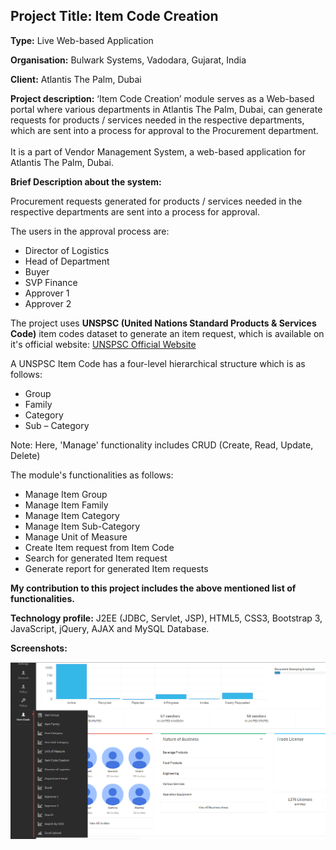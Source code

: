 ## Project Title: Item Code Creation

**Type:** Live Web-based Application

**Organisation:** Bulwark Systems, Vadodara, Gujarat, India

**Client:** Atlantis The Palm, Dubai

**Project description:** ‘Item Code Creation’ module serves as a Web-based portal where various departments in Atlantis The Palm, Dubai, can generate requests for products / services needed in the respective departments, which are sent into a process for approval to the Procurement department.<br><br>It is a part of Vendor Management System, a web-based application for Atlantis The Palm, Dubai.

**Brief Description about the system:**

Procurement requests generated for products / services needed in the respective departments are sent into a process for approval.

The users in the approval process are:
* Director of Logistics
* Head of Department
* Buyer
* SVP Finance
* Approver 1
* Approver 2

The project uses **UNSPSC (United Nations Standard Products & Services Code)** item codes dataset to generate an item request, which is available on it's official website: <a href="https://www.unspsc.org/">UNSPSC Official Website</a>

A UNSPSC Item Code has a four-level hierarchical structure which is as follows: 
* Group
* Family
* Category
* Sub – Category

Note: Here, 'Manage' functionality includes CRUD (Create, Read, Update, Delete)

The module's functionalities as follows:
* Manage Item Group
* Manage Item Family
* Manage Item Category
* Manage Item Sub-Category
* Manage Unit of Measure
* Create Item request from Item Code
* Search for generated Item request
* Generate report for generated Item requests

**My contribution to this project includes the above mentioned list of functionalities.**

**Technology profile:** J2EE (JDBC, Servlet, JSP), HTML5, CSS3, Bootstrap 3, JavaScript, jQuery, AJAX and MySQL Database.

**Screenshots:**

<kbd><img src="../images/item_code_creation/1.png?raw=true"/></kbd>
